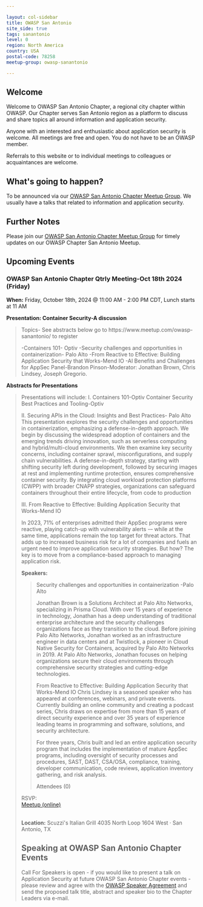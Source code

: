 ```yaml
---

layout: col-sidebar
title: OWASP San Antonio
site_side: true
tags: sanantonio
level: 0
region: North America
country: USA
postal-code: 78258
meetup-group: owasp-sanantonio

---
```


## Welcome
Welcome to OWASP San Antonio Chapter, a regional city chapter within OWASP. Our Chapter serves San Antonio region as a platform to discuss and share topics all around information and application security.

Anyone with an interested and enthusiastic about application security is welcome. All meetings are free and open. You do not have to be an OWASP member.

Referrals to this website or to individual meetings to colleagues or acquaintances are welcome.

## What's going to happen?
To be announced via our [OWASP San Antonio Chapter Meetup Group](https://www.meetup.com/owasp-sanantonio/).
We usually have a talks that related to information and application security.

## Further Notes
Please join our [OWASP San Antonio Chapter Meetup Group](https://www.meetup.com/owasp-sanantonio/) for timely updates on our OWASP Chapter San Antonio Meetup.

## Upcoming Events ##
### OWASP San Antonio Chapter Qtrly Meeting-Oct 18th 2024 (Friday) ###

**When:** Friday, October 18th, 2024 @ 11:00 AM - 2:00 PM CDT, Lunch starts at 11 AM

**Presentation: Container Security-A discussion** 
<blockquote> 
Topics- See abstracts below
go to https://www.meetup.com/owasp-sanantonio/  to register

-Containers 101- Optiv
-Security challenges and opportunities in containerization- Palo Alto
-From Reactive to Effective: Building Application Security that Works-Mend IO
-AI Benefits and Challenges for AppSec Panel-Brandon Pinson-Moderator: Jonathan Brown, Chris Lindsey, Joseph Gregorio.
</blockquote>

**Abstracts for Presentations**
<blockquote>
 Presentations will include:
I. Containers 101-Optiv
Container Security Best Practices and Tooling-Optiv

II. Securing APIs in the Cloud: Insights and Best Practices- Palo Alto
This presentation explores the security challenges and opportunities in containerization, emphasizing a defense-in-depth approach. We begin by discussing the widespread adoption of containers and the emerging trends driving innovation, such as serverless computing and hybrid/multi-cloud environments. We then examine key security concerns, including container sprawl, misconfigurations, and supply chain vulnerabilities. A defense-in-depth strategy, starting with shifting security left during development, followed by securing images at rest and implementing runtime protection, ensures comprehensive container security. By integrating cloud workload protection platforms (CWPP) with broader CNAPP strategies, organizations can safeguard containers throughout their entire lifecycle, from code to production

III. From Reactive to Effective: Building Application Security that Works-Mend IO

In 2023, 71% of enterprises admitted their AppSec programs were reactive, playing catch-up with vulnerability alerts -– while at the same time, applications remain the top target for threat actors. That adds up to increased business risk for a lot of companies and fuels an urgent need to improve application security strategies. But how?
The key is to move from a compliance-based approach to managing application risk.

**Speakers:** 
<blockquote>
 Security challenges and opportunities in containerization -Palo Alto

Jonathan Brown is a Solutions Architect at Palo Alto Networks, specializing in Prisma Cloud. With over 15 years of experience in technology, Jonathan has a deep understanding of traditional enterprise architecture and the security challenges organizations face as they transition to the cloud. Before joining Palo Alto Networks, Jonathan worked as an infrastructure engineer in data centers and at Twistlock, a pioneer in Cloud Native Security for Containers, acquired by Palo Alto Networks in 2019. At Palo Alto Networks, Jonathan focuses on helping organizations secure their cloud environments through comprehensive security strategies and cutting-edge technologies.

From Reactive to Effective: Building Application Security that Works-Mend IO
Chris Lindsey is a seasoned speaker who has appeared at conferences, webinars, and private events. Currently building an online community and creating a podcast series, Chris draws on expertise from more than 15 years of direct security experience and over 35 years of experience leading teams in programming and software, solutions, and security architecture.

For three years, Chris built and led an entire application security program that includes the implementation of mature AppSec programs, including oversight of security processes and procedures, SAST, DAST, CSA/OSA, compliance, training, developer communication, code reviews, application inventory gathering, and risk analysis.

Attendees (0)
</blockquote>
RSVP:<br>
<a href="https://www.meetup.com/owasp-sanantonio/]" target="_blank">Meetup (online)</a>
<br><br>

**Location:** 
Scuzzi's Italian Grill
4035 North Loop 1604 West · San Antonio, TX

Speaking at OWASP San Antonio Chapter Events
--------------------------------------------
Call For Speakers is open - if you would like to present a talk on Application Security at future OWASP San Antonio Chapter events - please review and agree with the [OWASP Speaker Agreement](Speaker_Agreement "wikilink") and send the proposed talk title, abstract and speaker bio to the Chapter Leaders via e-mail.

